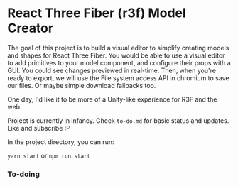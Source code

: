 # React Three Fiber (r3f) Model Creator

The goal of this project is to build a visual editor to simplify creating models and shapes for React Three Fiber. You would be able to use a visual editor to add primitives to your model component, and configure their props with a GUI. You could see changes previewed in real-time. Then, when you're ready to export, we will use the File system access API in chromium to save our files. Or maybe simple download fallbacks too.

One day, I'd like it to be more of a Unity-like experience for R3F and the web.

Project is currently in infancy. Check `to-do.md` for basic status and updates. Like and subscribe :P

In the project directory, you can run:

`yarn start` or `npm run start`

### To-doing
